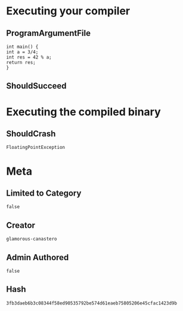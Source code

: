 # Executing your compiler

## ProgramArgumentFile

```
int main() {
int a = 3/4;
int res = 42 % a;
return res;
}
```

## ShouldSucceed

# Executing the compiled binary

## ShouldCrash

```
FloatingPointException
```

# Meta

## Limited to Category

```
false
```

## Creator

```
glamorous-canastero
```

## Admin Authored

```
false
```

## Hash

```
3fb3daeb6b3c08344f58ed90535792be574d61eaeb75805206e45cfac1423d9b
```
